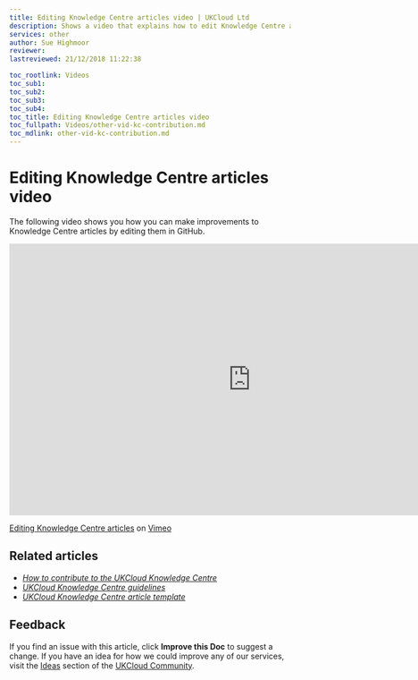 ```yaml
---
title: Editing Knowledge Centre articles video | UKCloud Ltd
description: Shows a video that explains how to edit Knowledge Centre articles within GitHub
services: other
author: Sue Highmoor
reviewer:
lastreviewed: 21/12/2018 11:22:38

toc_rootlink: Videos
toc_sub1: 
toc_sub2:
toc_sub3:
toc_sub4:
toc_title: Editing Knowledge Centre articles video
toc_fullpath: Videos/other-vid-kc-contribution.md
toc_mdlink: other-vid-kc-contribution.md
---
```


# Editing Knowledge Centre articles video

The following video shows you how you can make improvements to Knowledge Centre articles by editing them in GitHub.

<iframe src="https://player.vimeo.com/video/281661800" width="864" height="486" frameborder="0" webkitallowfullscreen mozallowfullscreen allowfullscreen></iframe>

[Editing Knowledge Centre articles](https://vimeo.com/281661800) on [Vimeo](https://vimeo.com/ukcloud)

## Related articles

- [*How to contribute to the UKCloud Knowledge Centre*](other-how-contribute-knowledge.md)
- [*UKCloud Knowledge Centre guidelines*](other-ref-knowledge-guidelines.md)
- [*UKCloud Knowledge Centre article template*](other-ref-knowledge-template.md)

## Feedback

If you find an issue with this article, click **Improve this Doc** to suggest a change. If you have an idea for how we could improve any of our services, visit the [Ideas](https://community.ukcloud.com/ideas) section of the [UKCloud Community](https://community.ukcloud.com).
